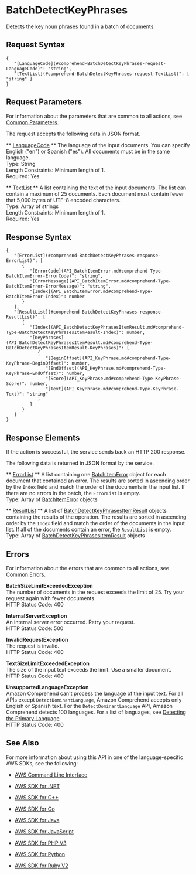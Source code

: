 # BatchDetectKeyPhrases<a name="API_BatchDetectKeyPhrases"></a>

Detects the key noun phrases found in a batch of documents\.

## Request Syntax<a name="API_BatchDetectKeyPhrases_RequestSyntax"></a>

```
{
   "[LanguageCode](#comprehend-BatchDetectKeyPhrases-request-LanguageCode)": "string",
   "[TextList](#comprehend-BatchDetectKeyPhrases-request-TextList)": [ "string" ]
}
```

## Request Parameters<a name="API_BatchDetectKeyPhrases_RequestParameters"></a>

For information about the parameters that are common to all actions, see [Common Parameters](CommonParameters.md)\.

The request accepts the following data in JSON format\.

 ** [LanguageCode](#API_BatchDetectKeyPhrases_RequestSyntax) **   <a name="comprehend-BatchDetectKeyPhrases-request-LanguageCode"></a>
The language of the input documents\. You can specify English \("en"\) or Spanish \("es"\)\. All documents must be in the same language\.  
Type: String  
Length Constraints: Minimum length of 1\.  
Required: Yes

 ** [TextList](#API_BatchDetectKeyPhrases_RequestSyntax) **   <a name="comprehend-BatchDetectKeyPhrases-request-TextList"></a>
A list containing the text of the input documents\. The list can contain a maximum of 25 documents\. Each document must contain fewer that 5,000 bytes of UTF\-8 encoded characters\.  
Type: Array of strings  
Length Constraints: Minimum length of 1\.  
Required: Yes

## Response Syntax<a name="API_BatchDetectKeyPhrases_ResponseSyntax"></a>

```
{
   "[ErrorList](#comprehend-BatchDetectKeyPhrases-response-ErrorList)": [ 
      { 
         "[ErrorCode](API_BatchItemError.md#comprehend-Type-BatchItemError-ErrorCode)": "string",
         "[ErrorMessage](API_BatchItemError.md#comprehend-Type-BatchItemError-ErrorMessage)": "string",
         "[Index](API_BatchItemError.md#comprehend-Type-BatchItemError-Index)": number
      }
   ],
   "[ResultList](#comprehend-BatchDetectKeyPhrases-response-ResultList)": [ 
      { 
         "[Index](API_BatchDetectKeyPhrasesItemResult.md#comprehend-Type-BatchDetectKeyPhrasesItemResult-Index)": number,
         "[KeyPhrases](API_BatchDetectKeyPhrasesItemResult.md#comprehend-Type-BatchDetectKeyPhrasesItemResult-KeyPhrases)": [ 
            { 
               "[BeginOffset](API_KeyPhrase.md#comprehend-Type-KeyPhrase-BeginOffset)": number,
               "[EndOffset](API_KeyPhrase.md#comprehend-Type-KeyPhrase-EndOffset)": number,
               "[Score](API_KeyPhrase.md#comprehend-Type-KeyPhrase-Score)": number,
               "[Text](API_KeyPhrase.md#comprehend-Type-KeyPhrase-Text)": "string"
            }
         ]
      }
   ]
}
```

## Response Elements<a name="API_BatchDetectKeyPhrases_ResponseElements"></a>

If the action is successful, the service sends back an HTTP 200 response\.

The following data is returned in JSON format by the service\.

 ** [ErrorList](#API_BatchDetectKeyPhrases_ResponseSyntax) **   <a name="comprehend-BatchDetectKeyPhrases-response-ErrorList"></a>
A list containing one [BatchItemError](API_BatchItemError.md) object for each document that contained an error\. The results are sorted in ascending order by the `Index` field and match the order of the documents in the input list\. If there are no errors in the batch, the `ErrorList` is empty\.  
Type: Array of [BatchItemError](API_BatchItemError.md) objects

 ** [ResultList](#API_BatchDetectKeyPhrases_ResponseSyntax) **   <a name="comprehend-BatchDetectKeyPhrases-response-ResultList"></a>
A list of [BatchDetectKeyPhrasesItemResult](API_BatchDetectKeyPhrasesItemResult.md) objects containing the results of the operation\. The results are sorted in ascending order by the `Index` field and match the order of the documents in the input list\. If all of the documents contain an error, the `ResultList` is empty\.  
Type: Array of [BatchDetectKeyPhrasesItemResult](API_BatchDetectKeyPhrasesItemResult.md) objects

## Errors<a name="API_BatchDetectKeyPhrases_Errors"></a>

For information about the errors that are common to all actions, see [Common Errors](CommonErrors.md)\.

 **BatchSizeLimitExceededException**   
The number of documents in the request exceeds the limit of 25\. Try your request again with fewer documents\.  
HTTP Status Code: 400

 **InternalServerException**   
An internal server error occurred\. Retry your request\.  
HTTP Status Code: 500

 **InvalidRequestException**   
The request is invalid\.  
HTTP Status Code: 400

 **TextSizeLimitExceededException**   
The size of the input text exceeds the limit\. Use a smaller document\.  
HTTP Status Code: 400

 **UnsupportedLanguageException**   
Amazon Comprehend can't process the language of the input text\. For all APIs except `DetectDominantLanguage`, Amazon Comprehend accepts only English or Spanish text\. For the `DetectDominantLanguage` API, Amazon Comprehend detects 100 languages\. For a list of languages, see [Detecting the Primary Language ](how-languages.md)   
HTTP Status Code: 400

## See Also<a name="API_BatchDetectKeyPhrases_SeeAlso"></a>

For more information about using this API in one of the language\-specific AWS SDKs, see the following:

+  [AWS Command Line Interface](http://docs.aws.amazon.com/goto/aws-cli/comprehend-2017-11-27/BatchDetectKeyPhrases) 

+  [AWS SDK for \.NET](http://docs.aws.amazon.com/goto/DotNetSDKV3/comprehend-2017-11-27/BatchDetectKeyPhrases) 

+  [AWS SDK for C\+\+](http://docs.aws.amazon.com/goto/SdkForCpp/comprehend-2017-11-27/BatchDetectKeyPhrases) 

+  [AWS SDK for Go](http://docs.aws.amazon.com/goto/SdkForGoV1/comprehend-2017-11-27/BatchDetectKeyPhrases) 

+  [AWS SDK for Java](http://docs.aws.amazon.com/goto/SdkForJava/comprehend-2017-11-27/BatchDetectKeyPhrases) 

+  [AWS SDK for JavaScript](http://docs.aws.amazon.com/goto/AWSJavaScriptSDK/comprehend-2017-11-27/BatchDetectKeyPhrases) 

+  [AWS SDK for PHP V3](http://docs.aws.amazon.com/goto/SdkForPHPV3/comprehend-2017-11-27/BatchDetectKeyPhrases) 

+  [AWS SDK for Python](http://docs.aws.amazon.com/goto/boto3/comprehend-2017-11-27/BatchDetectKeyPhrases) 

+  [AWS SDK for Ruby V2](http://docs.aws.amazon.com/goto/SdkForRubyV2/comprehend-2017-11-27/BatchDetectKeyPhrases) 